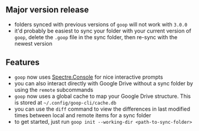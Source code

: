 ## Major version release

- folders synced with previous versions of `goop` will not work with `3.0.0`
- it'd probably be easiest to sync your folder with your current version of `goop`, delete the `.goop` file in the sync folder, then re-sync with the newest version

## Features

- `goop` now uses [Spectre.Console](https://spectreconsole.net/) for nice interactive prompts
- you can also interact directly with Google Drive without a sync folder by using the `remote` subcommands
- `goop` now uses a global cache to map your Google Drive structure. This is stored at `~/.config/goop-cli/cache.db`
- you can use the `diff` command to view the differences in last modified times between local and remote items for a sync folder
- to get started, just run `goop init --working-dir <path-to-sync-folder>`
